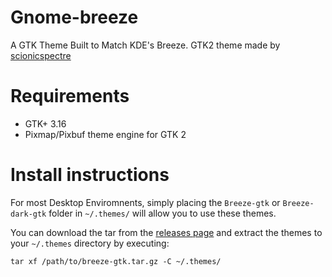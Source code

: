 # Gnome-breeze

A GTK Theme Built to Match KDE's Breeze. GTK2 theme made by [scionicspectre](https://github.com/scionicspectre/BreezyGTK)

# Requirements

- GTK+ 3.16
- Pixmap/Pixbuf theme engine for GTK 2

# Install instructions

For most Desktop Enviromnents, simply placing the `Breeze-gtk` or `Breeze-dark-gtk` folder in `~/.themes/` will allow you to use these themes.

You can download the tar from the [releases page](https://github.com/simoniz0r/breeze-gtk/releases) and extract the themes to your `~/.themes` directory by executing:
```
tar xf /path/to/breeze-gtk.tar.gz -C ~/.themes/
```

